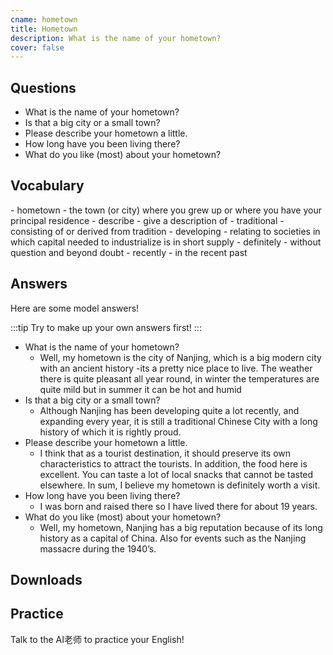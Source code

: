 ```yaml
---
cname: hometown
title: Hometown
description: What is the name of your hometown?
cover: false
---
```

<banner></banner>

## Questions

- What is the name of your hometown?
- Is that a big city or a small town?
- Please describe your hometown a little.
- How long have you been living there?
- What do you like (most) about your hometown?

## Vocabulary

<vocab-list>
- hometown
  - the town (or city) where you grew up or where you have your principal residence
- describe
  - give a description of
- traditional
  - consisting of or derived from tradition
- developing
  - relating to societies in which capital needed to industrialize is in short supply  
- definitely
  - without question and beyond doubt
- recently
  - in the recent past

<!-- blank -->

</vocab-list>

## Answers
Here are some model answers!

:::tip
Try to make up your own answers first!
:::

- What is the name of your hometown?
  - Well, my hometown is the city of Nanjing, which is a big modern city with an ancient history -its a pretty nice place to live. The weather there is quite pleasant all year round, in winter the temperatures are quite mild but in summer it can be hot and humid
- Is that a big city or a small town?
  - Although Nanjing has been developing quite a lot recently, and expanding every year, it is still a traditional Chinese City with a long history of which it is rightly proud.
- Please describe your hometown a little.
  - I think that as a tourist destination, it should preserve its own characteristics to attract the tourists. In addition, the food here is excellent. You can taste a lot of local snacks that cannot be tasted elsewhere. In sum, I believe my hometown is definitely worth a visit.
- How long have you been living there?
  - I was born and raised there so I have lived there for about 19 years.
- What do you like (most) about your hometown?
  - Well, my hometown, Nanjing has a big reputation because of its long history as a capital of China. Also for events such as the Nanjing massacre during the 1940’s.

## Downloads
<downloads></downloads>

## Practice
Talk to the AI老师 to practice your English!
<qrfooter></qrfooter>




